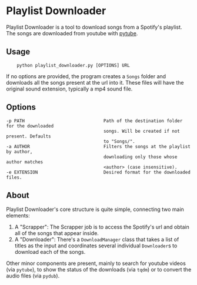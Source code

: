 # Playlist Downloader
Playlist Downloader is a tool to download songs from a Spotify's playlist. The songs are downloaded from youtube with [pytube](https://pytube.io/en/latest/).


## Usage
```
    python playlist_downloader.py [OPTIONS] URL
```
If no options are provided, the program creates a `Songs` folder and downloads all the songs present at the url into it. These files will have the original sound extension, typically a mp4 sound file.

## Options

    -p PATH                              Path of the destination folder for the downloaded
                                         songs. Will be created if not present. Defaults
                                         to "Songs/".
    -a AUTHOR                            Filters the songs at the playlist by author,
                                         downloading only those whose author matches
                                         <author> (case insensitive).
    -e EXTENSION                         Desired format for the downloaded files.

## About
Playlist Downloader's core structure is quite simple, connecting two main elements:

1. A "Scrapper": The Scrapper job is to access the Spotify's url and obtain all of the songs that appear inside.
2. A "Downloader": There's a `DownloadManager` class that takes a list of titles as the input and coordinates several individual `Downloader`s to download each of the songs.

Other minor components are present, mainly to search for youtube videos (via `pytube`), to show the status of the downloads (via `tqdm`) or to convert the audio files (via `pydub`).
